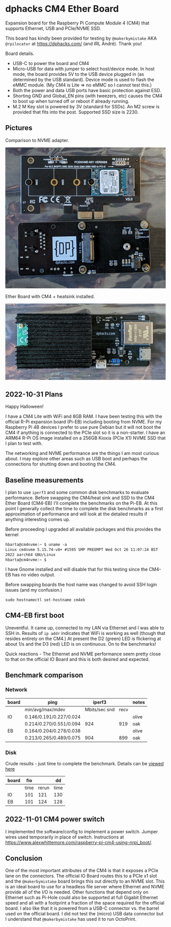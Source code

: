 # dphacks CM4 Ether Board

Expansion board for the Raspberry Pi Compute Module 4 (CM4) that supports Ethernet, USB and PCIe/NVME SSD.

This board has kindly been provided for testing by `@makerbymistake` AKA `@rpilocator` at <https://dphacks.com/> (and IRL André). Thank you!

Board details.

* USB-C to power the board and CM4
* Micro-USB for data with jumper to select host/device mode.  In host mode, the board provides 5V to the USB device plugged in (as determined by the USB standard). Device mode is used to flash the eMMC module. (My CM4 is Lite => no eMMC so I cannot test this.)
* Both the power and data USB ports have basic protection against ESD.
* Shorting GND and Global_EN pins (with tweezers, etc) causes the CM4 to boot up when turned off or reboot if already running.
* M.2 M Key slot is powered by 3V (standard for SSDs). An M2 screw is provided that fits into the post. Supported SSD size is 2230.

## Pictures

Comparison to NVME adapter.

![alt text](./data/PXL_20221031_154632274.jpg "comparison to NVME adapter")

Ether Board with CM4 + heatsink installed.

![alt text](./data/PXL_20221031_154659317.jpg "Ether Board with CM4 and heatsink installed")

## 2022-10-31 Plans

Happy Halloween!

I have a CM4 Lite with WiFi and 8GB RAM. I have been testing this with the official R-Pi expansion board (Pi-EB) including booting from NVME. For my Raspberry Pi 4B devices I prefer to use pure Debian but it will not boot the CM4 if anything is connected to the PCIe slot so it is a non-starter. I have an ARM64 R-Pi OS image installed on a 256GB Kioxia (PCIe X1) NVME SSD that I plan to test with.

The networking and NVME performance are the things I am most curious about. I may explore other areas such as USB boot and perhaps the connections for shutting down and booting the CM4.

## Baseline measurements

I plan to use `iperf3` and some common disk benchmarks to evaluate performance. Before swapping the CM4/heat sink and SSD to the CM4 Ether Board (CM4-EB) I'll complete the benchmarks on the Pi-EB. At this point I generally collect the time to complete the disk benchmarks as a first approximation of performance and will look at the detailed results if anything interesting comes up.

Before proceeding I upgraded all available packages and this provides the kernel

```text
hbarta@cm4nvme:~ $ uname -a
Linux cm4nvme 5.15.74-v8+ #1595 SMP PREEMPT Wed Oct 26 11:07:24 BST 2022 aarch64 GNU/Linux
hbarta@cm4nvme:~ $ 
```

I have Gnome installed and will disable that for this testing since the CM4-EB has no video output.

Before swapping boards the host name was changed to avoid SSH login issues (and my confusion.)

```text
sudo hostnamectl set-hostname cm4eb
```

## CM4-EB first boot

Uneventful. It came up, connected to my LAN via Ethernet and I was able to SSH in. Results of `ip addr` indicates that WiFi is working as well (though that resides entirely on the CM4.) At present the D2 (green) LED is flickering at about 1/s and the D3 (red) LED is on continuous. On to the benchmarks!

Quick reactions - The Ethernet and NVME performance seem pretty close to that on the official IO Board and this is both desired and expected.

## Benchmark comparison

### Network

|board|ping|iperf3||notes|
|---|---|---|---|---|
|| min/avg/max/mdev|Mbits/sec snd|recv||
|IO|0.146/0.191/0.227/0.024|||olive|
||0.214/0.270/0.551/0.094|924|919|oak|
|EB|0.164/0.204/0.278/0.038|||olive|
||0.213/0.265/0.489/0.075|904|899|oak|

### Disk

Crude results - just time to complete the benchmark. Details can be [viewed here](./data/benchmarks.md)

|board|fio||dd|
|---|---|---|---|
||time|rerun|time|
|IO|101|121|130|
|EB|101|124|128|

## 2022-11-01 CM4 power switch

I implemented the software/config to implement a power switch. Jumper wires used temporarily in place of switch. Instructions at <https://www.alexwhittemore.com/raspberry-pi-cm4-using-nrpi_boot/>.

## Conclusion

One of the most important attributes of the CM4 is that it exposes a PCIe lane on the connectors. The official IO Board routes this to a PCIe x1 slot and the `@makerbymistake` board brings this out directly to an NVME slot. This is an ideal board to use for a headless file server where Ethernet and NVME provide all of the I/O is needed. Other functions that depend only on Ethernet such as Pi-Hole could also be supported at full Gigabit Ethernet speed and all with a footprint a fraction of the space required for the official board. I also like that it is powered from a USB-C connector vs. the barrel used on the official board. I did not test the (micro) USB data connector but I understand that `@makerbymistake` has used it to run OctoPrint.
